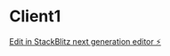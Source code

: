 # Client1

[Edit in StackBlitz next generation editor ⚡️](https://stackblitz.com/~/github.com/therealtnz88/Client1)